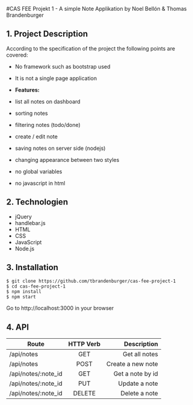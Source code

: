 #CAS FEE Projekt 1 - A simple Note Applikation
by Noel Bellón & Thomas Brandenburger

## 1. Project Description
According to the specification of the project the following points are covered:
- No framework such as bootstrap used
- It is not a single page application

- **Features:**
- list all notes on dashboard
- sorting notes
- filtering notes (todo/done)
- create / edit note
- saving notes on server side (nodejs)
- changing appearance between two styles
- no global variables
- no javascript in html

## 2. Technologien
- jQuery
- handlebar.js
- HTML
- CSS
- JavaScript
- Node.js

## 3. Installation
```
$ git clone https://github.com/tbrandenburger/cas-fee-project-1
$ cd cas-fee-project-1
$ npm install
$ npm start
```
Go to http://localhost:3000 in your browser

## 4. API

| Route        | HTTP Verb           | Description  |
| ------------- |:-------------:| -----:|
| /api/notes     | GET | Get all notes |
| /api/notes      | POST      |   Create a new note |
| /api/notes/:note_id | GET      |    Get a note by id |
| /api/notes/:note_id | PUT      |    Update a note |
| /api/notes/:note_id | DELETE      |    Delete a note |


